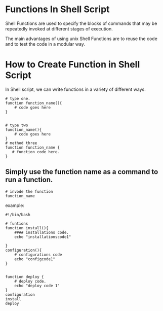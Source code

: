 # Functions In Shell Script


Shell Functions are used to specify the blocks of commands that may be repeatedly invoked at different stages of execution.

The main advantages of using unix Shell Functions are to reuse the code and to test the code in a modular way.

# How to Create Function in Shell Script
In Shell script, we can write functions in a variety of different ways.
```
# type one.
function function_name(){
    # code goes here
}


# type two
function_name(){
    # code goes here
}
# method three
function function_name {
   # function code here.  
}
```
## Simply use the function name as a command to run a function.
```
# invode the function 
function_name
```
example:
```
#!/bin/bash

# funtions
function install(){
    #### installations code.
    echo "installationscode1"
    
}
configuration(){
    # configurations code
    echo "configcode1"    
}


function deploy {
    # deploy code.
    echo "deploy code 1"
}
configuration
install
deploy
```